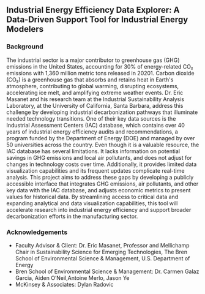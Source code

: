## Industrial Energy Efficiency Data Explorer: A Data-Driven Support Tool for Industrial Energy Modelers

### Background
The industrial sector is a major contributor to greenhouse gas (GHG) emissions in the United States, accounting for 30% of energy-related CO₂ emissions with 1,360 million metric tons released in 20201. Carbon dioxide (CO₂) is a greenhouse gas that absorbs and retains heat in Earth's atmosphere, contributing to global warming, disrupting ecosystems, accelerating ice melt, and amplifying extreme weather events. Dr. Eric Masanet and his research team at the Industrial Sustainability Analysis Laboratory, at the University of California, Santa Barbara, address this challenge by developing industrial decarbonization pathways that illuminate needed technology transitions. One of their key data sources is  the Industrial Assessment Centers (IAC) database, which contains over 40 years of industrial energy efficiency audits and recommendations, a program funded by the Department of Energy (DOE) and managed by over 50 universities across the country. Even though it is a valuable resource, the IAC database has several limitations. It lacks information on potential savings in GHG emissions and local air pollutants, and does not adjust for changes in technology costs over time. Additionally, it provides limited data visualization capabilities and its frequent updates complicate real-time analysis. This project aims to address these gaps by developing a publicly accessible interface that integrates GHG emissions, air pollutants, and other key data with the IAC database, and adjusts economic metrics to present values for historical data. By streamlining access to critical data and expanding analytical and data visualization capabilities, this tool will accelerate research into industrial energy efficiency and support broader decarbonization efforts in the manufacturing sector.


### Acknowledgements
- Faculty Advisor & Client: Dr. Eric Masanet, Professor and Mellichamp Chair in Sustainability Science for Emerging Technologies, The Bren School of Environmental Science & Management, U.S. Department of Energy 
- Bren School of Environmental Science & Management: Dr. Carmen Galaz Garcia, Aiden O’Neil,Antoine Merlo, Jason Ye 
- McKinsey & Associates: Dylan Radovic
